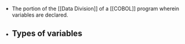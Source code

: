 - The portion of the [[Data Division]] of a [[COBOL]] program wherein variables are declared.
- Types of variables
	-